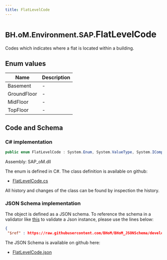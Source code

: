```yaml
---
title: FlatLevelCode
---
```


# <small>BH.oM.Environment.SAP.</small>**FlatLevelCode**

Codes which indicates where a flat is located within a building.

## Enum values

| Name            | Description                                                    |
|-----------------|----------------------------------------------------------------|
| Basement |  -  |
| GroundFloor |  -  |
| MidFloor |  -  |
| TopFloor |  -  |


## Code and Schema

### C# implementation

``` C# title="C#"
public enum FlatLevelCode : System.Enum, System.ValueType, System.IComparable, System.ISpanFormattable, System.IFormattable, System.IConvertible
```

Assembly: SAP_oM.dll

The enum is defined in C#. The class definition is available on github:

- [FlatLevelCode.cs](https://github.com/BHoM/SAP_Toolkit/blob/develop/SAP_oM/Enums\FlatLevelCode.cs)

All history and changes of the class can be found by inspection the history.
### JSON Schema implementation

The object is defined as a JSON schema. To reference the schema in a validator like [this](https://www.jsonschemavalidator.net/) to validate a Json instance, please use the lines below:

``` json title="JSON Schema"
{
 "$ref" : https://raw.githubusercontent.com/BHoM/BHoM_JSONSchema/develop/SAP_oM/SAP/FlatLevelCode.json}
```

The JSON Schema is available on github here:

- [FlatLevelCode.json](https://github.com/BHoM/BHoM_JSONSchema/blob/develop/SAP_oM/SAP/FlatLevelCode.json)
